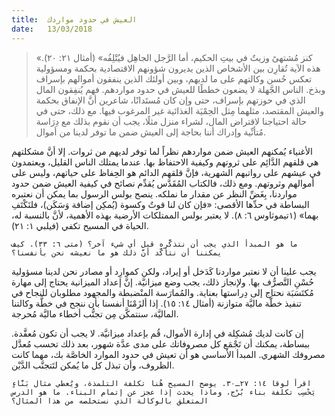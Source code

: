 ```yaml
---
title:  العيش في حدود مواردك
date:   13/03/2018
---
```


> <p></p>
> «كنز مُشتهىً وزيتٌ في بيتِ الحكيم، أما الرَّجل الجاهِل فيُتْلِفُه» (أمثال ٢١: ٢٠). هذه الآية تُقارِن بين الأشخاص الذين يديرون شؤونهم الاقتصادية بحكمة ومسؤولية تعكس حُسن وكالتهم على ما لديهم، وبين أولئك الذين ينفقون أموالهم بإسراف وبذخ. الناس الجَّهلة لا يضعون خططًا للعيش في حدود مواردهم. فهم يُنفِقون المال الذي في حوزتهم بإسراف، حتى وإن كان مُستَدانًا، شاعرين أنَّ الإنفاق بحكمة والعيش المقتصد، مثلهما مِثل الحِمْيَة الغذائية غير المرغوب فيها. مع ذلك، حتى في حالة احتياجنا لاقتراض المال، لشراء منزل مثلًا، يجب أن نقوم بذلك مع دِرَاسة مُتأنِّية وإدراك أننا بحاجة إلى العيش ضمن ما توفر لدينا من أموال.

الأغنياء يُمكنهم العيش ضمن مواردهم نظراً لما توفر لديهم من ثروات. إلا أنَّ مشكلتهم هي قلقهم الدَّائِم على ثروتهم وكيفية الاحتفاظ بها. عندما يمتلك الناس القليل، ويعتمدون في عيشهم على رواتبهم الشهرية، فإنَّ قلقهم الدائم هو الحِفاظ على حياتهم، وليس على أموالهم وثروتهم. ومع ذلك، فالكتاب المُقَدَّس يُقدِّم نصائح في كيفية العيش ضمن حدود مواردنا، بِغَضِّ النظر عن مقدار ما نملكه. ينصح بولس الرسول بما يمكن أن نعتبره البساطة في حدِّها الأقصى: «فإن كان لنا قوتٌ وكسوة (يُمكِن إضافة وَسَكَن)، فلنَكْتَفِ بهما» (١تيموثاوس ٦: ٨). لا يعتبر بولس الممتلكات الأرضية بهذه الأهمية، لأنَّ بالنسبة له، الحياة في المسيح تكفي (فيلبي ١: ٢١).

`ما هو المبدأ الذي يجب أن نتذكَّره قبل أي شيء آخر؟ (متى ٦: ٣٣). كيف يمكننا أن نتأكَّد أنَّ ذلك هو ما نعيشه نحن بأنفسنا؟`

يجب علينا أن لا نعتبر مواردنا كَدَخل أو إيراد، ولكن كموارِد أو مصادر نحن لدينا مسؤولية حُسْنِ التَّصرُّف بها. ولإنجاز ذلك، يجب وضع ميزانيَّة. إنَّ إعداد الميزانية يحتاج إلى مهارة مُكتَسَبَة نحتاج إلى دِراستها بعناية. والمُمارَسة المنْضبطة والمجهود مطلوبان للنجاح في تنفيذ خطَّة ماليَّة متوازنة (أمثال ١٤: ١٥). إذا ألزَمْنَا أنفسنا بأن ننجح في خطَّة وكالتنا الماليَّة، سنتمكَّن مِن تجنُّب أخطاء ماليَّة مُحرجة.

إن كانت لديك مُشكِلة في إدارة الأموال، قُم بإعداد ميزانيَّة. لا يجب أن تكون مُعقَّدة. ببساطة، يمكنك أن تَجْمَع كل مصروفاتك على مدى عدَّة شهور، بعد ذلك تحسب مُعدَّل مصروفك الشهري. المبدأ الأساسي هو أن تعيش في حدود الموارد الخاصَّة بك، مهما كانت الظروف، وأن تبذل كل ما يُمكن لتَتجنَّب الدَّيْن.

`اقرأ لوقا ١٤: ٢٧ـ٣٠. يوضح المسيح هُنا تكلفة التلمذة، ويُعطي مثال بَنَّاءٍ يَحْسِب تكلفة بناء بُرْج، وماذا يحدث إذا عجز عن إتمام البناء. ما هو الدرس المتعلق بالوكالة الذي نستخلصه من هذا المثال؟`